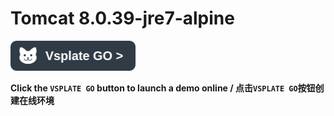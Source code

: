 # Tomcat 8.0.39-jre7-alpine

<a href="https://www.vsplate.com/?docker-compose=https://github.com/vsplate/dcenvs/tomcat/8.0.39-jre7-alpine"><img alt="VSPLATE GO" src="https://raw.githubusercontent.com/vsplate/images/master/vsgo_btn.png" width="200px"></a>

**Click the `VSPLATE GO` button to launch a demo online / 点击`VSPLATE GO`按钮创建在线环境**